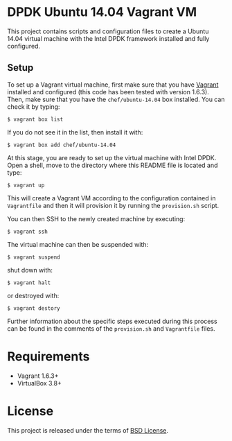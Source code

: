 # DPDK Ubuntu 14.04 Vagrant VM
This project contains scripts and configuration files to create a Ubuntu 14.04 virtual machine with the Intel DPDK framework installed and fully configured.

## Setup
To set up a Vagrant virtual machine, first make sure that you have [Vagrant](http://www.vagrantup.com) installed and configured (this code has been tested with version 1.6.3).
Then, make sure that you have the `chef/ubuntu-14.04` box installed. You can check it by typing:

    $ vagrant box list

If you do not see it in the list, then install it with:

    $ vagrant box add chef/ubuntu-14.04

At this stage, you are ready to set up the virtual machine with Intel DPDK.
Open a shell, move to the directory where this README file is located and type:

    $ vagrant up

This will create a Vagrant VM according to the configuration contained in `Vagrantfile` and then it will provision it by running the `provision.sh` script.

You can then SSH to the newly created machine by executing:

    $ vagrant ssh

The virtual machine can then be suspended with:

    $ vagrant suspend

shut down with:

    $ vagrant halt

or destroyed with:

    $ vagrant destory

Further information about the specific steps executed during this process can be found in the comments of the `provision.sh` and `Vagrantfile` files.

# Requirements
 * Vagrant 1.6.3+
 * VirtualBox 3.8+

# License
This project is released under the terms of [BSD License](http://en.wikipedia.org/wiki/BSD_licenses).
